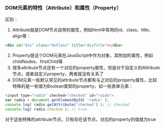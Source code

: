### DOM元素的特性（Attribute）和属性（Property）
区别：
1. Attribute就是DOM节点自带的属性，例如html中常用的id、class、title、align等：
```html
<div id="dv1" class="dvClass" title="divTitle"></div>
```
2. Property是这个DOM元素在JavaScript中作为对象，其附加的属性，例如childNodes、firstChild等
3. 很多attribute节点还有一个对应的property属性，但是对于自定义的Attribute节点，或者自定义property，两者就没有关系了
4. DOM元素一些默认常见的attribute节点都有与之对应的property属性，比较特殊的是一些值为Boolean类型的property，如一些表单元素：
```javascript
<input type="radio" checked="checked" id="raido">
var radio = document.getElementById( 'radio' );
console.log( radio.getAttribute('checked') ); // checked
console.log( radio.checked ); // true
```
对于这些特殊的attribute节点，只有存在该节点，对应的property的值就为true